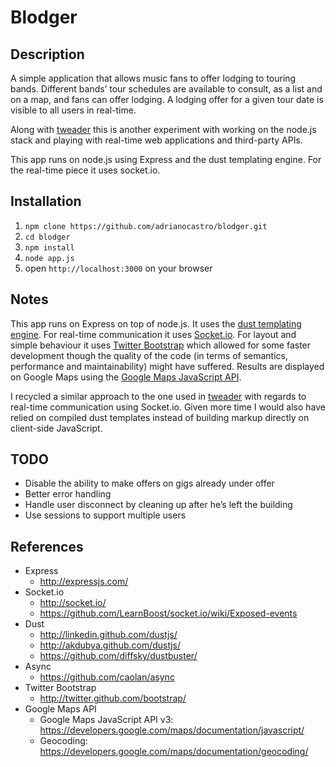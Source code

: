 # Blodger

## Description

A simple application that allows music fans to offer lodging to touring bands. Different bands’ tour schedules are available to consult, as a list and on a map, and fans can offer lodging. A lodging offer for a given tour date is visible to all users in real-time.

Along with [tweader](https://github.com/adrianocastro/tweader) this is another experiment with working on the node.js stack and playing with real-time web applications and third-party APIs.

This app runs on node.js using Express and the dust templating engine. For the real-time piece it uses socket.io.


## Installation

1. `npm clone https://github.com/adrianocastro/blodger.git`
1. `cd blodger`
1. `npm install`
1. `node app.js`
1. open `http://localhost:3000` on your browser

## Notes

This app runs on Express on top of node.js. It uses the [dust templating engine](http://linkedin.github.com/dustjs). For real-time communication it uses [Socket.io](http://socket.io/). For layout and simple behaviour it uses [Twitter Bootstrap](http://twitter.github.com/bootstrap/) which allowed for some faster development though the quality of the code (in terms of semantics, performance and maintainability) might have suffered. Results are displayed on Google Maps using the [Google Maps JavaScript API](https://developers.google.com/maps/documentation/javascript/).

I recycled a similar approach to the one used in [tweader](https://github.com/adrianocastro/tweader) with regards to real-time communication using Socket.io. Given more time I would also have relied on compiled dust templates instead of building markup directly on client-side JavaScript.

## TODO

- Disable the ability to make offers on gigs already under offer
- Better error handling
- Handle user disconnect by cleaning up after he’s left the building
- Use sessions to support multiple users

## References

- Express
    - http://expressjs.com/
- Socket.io
    - http://socket.io/
    - https://github.com/LearnBoost/socket.io/wiki/Exposed-events
- Dust
    - http://linkedin.github.com/dustjs/
    - http://akdubya.github.com/dustjs/
    - https://github.com/diffsky/dustbuster/
- Async
    - https://github.com/caolan/async
- Twitter Bootstrap
    - http://twitter.github.com/bootstrap/
- Google Maps API
    - Google Maps JavaScript API v3: https://developers.google.com/maps/documentation/javascript/
    - Geocoding: https://developers.google.com/maps/documentation/geocoding/